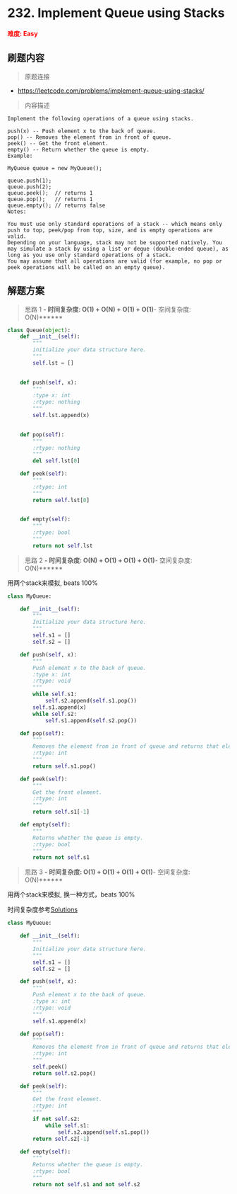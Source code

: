 # 232. Implement Queue using Stacks

**<font color=red>难度: Easy</font>**

## 刷题内容

> 原题连接

* https://leetcode.com/problems/implement-queue-using-stacks/

> 内容描述

```
Implement the following operations of a queue using stacks.

push(x) -- Push element x to the back of queue.
pop() -- Removes the element from in front of queue.
peek() -- Get the front element.
empty() -- Return whether the queue is empty.
Example:

MyQueue queue = new MyQueue();

queue.push(1);
queue.push(2);  
queue.peek();  // returns 1
queue.pop();   // returns 1
queue.empty(); // returns false
Notes:

You must use only standard operations of a stack -- which means only push to top, peek/pop from top, size, and is empty operations are valid.
Depending on your language, stack may not be supported natively. You may simulate a stack by using a list or deque (double-ended queue), as long as you use only standard operations of a stack.
You may assume that all operations are valid (for example, no pop or peek operations will be called on an empty queue).
```

## 解题方案

> 思路 1
******- 时间复杂度: O(1) + O(N) + O(1) + O(1)******- 空间复杂度: O(N)******

```python
class Queue(object):
    def __init__(self):
        """
        initialize your data structure here.
        """
        self.lst = []
        

    def push(self, x):
        """
        :type x: int
        :rtype: nothing
        """
        self.lst.append(x)
        

    def pop(self):
        """
        :rtype: nothing
        """
        del self.lst[0]

    def peek(self):
        """
        :rtype: int
        """
        return self.lst[0]
        

    def empty(self):
        """
        :rtype: bool
        """
        return not self.lst
```

> 思路 2
******- 时间复杂度: O(N) + O(1) + O(1) + O(1)******- 空间复杂度: O(N)******

用两个stack来模拟, beats 100%

```python
class MyQueue:

    def __init__(self):
        """
        Initialize your data structure here.
        """
        self.s1 = []
        self.s2 = []

    def push(self, x):
        """
        Push element x to the back of queue.
        :type x: int
        :rtype: void
        """
        while self.s1:
            self.s2.append(self.s1.pop())
        self.s1.append(x)
        while self.s2:
            self.s1.append(self.s2.pop())

    def pop(self):
        """
        Removes the element from in front of queue and returns that element.
        :rtype: int
        """
        return self.s1.pop() 

    def peek(self):
        """
        Get the front element.
        :rtype: int
        """
        return self.s1[-1]

    def empty(self):
        """
        Returns whether the queue is empty.
        :rtype: bool
        """
        return not self.s1
```


> 思路 3
******- 时间复杂度: O(1) + O(1) + O(1) + O(1)******- 空间复杂度: O(N)******

用两个stack来模拟, 换一种方式，beats 100%

时间复杂度参考[Solutions](https://leetcode.com/problems/implement-queue-using-stacks/solution/)


```python
class MyQueue:

    def __init__(self):
        """
        Initialize your data structure here.
        """
        self.s1 = []
        self.s2 = []

    def push(self, x):
        """
        Push element x to the back of queue.
        :type x: int
        :rtype: void
        """
        self.s1.append(x)

    def pop(self):
        """
        Removes the element from in front of queue and returns that element.
        :rtype: int
        """
        self.peek()
        return self.s2.pop()

    def peek(self):
        """
        Get the front element.
        :rtype: int
        """
        if not self.s2:
            while self.s1:
                self.s2.append(self.s1.pop())
        return self.s2[-1]

    def empty(self):
        """
        Returns whether the queue is empty.
        :rtype: bool
        """
        return not self.s1 and not self.s2
```






























